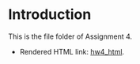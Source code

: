# Introduction
This is the file folder of Assignment 4. 
- Rendered HTML link: [hw4_html](https://stat545-ubc-hw-2019-20.github.io/stat545-hw-NingShen1997/hw4/hw4.html).
